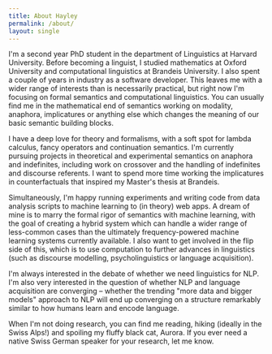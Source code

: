 ```yaml
---
title: About Hayley
permalink: /about/
layout: single
---
```


I'm a second year PhD student in the department of Linguistics at Harvard University. Before becoming a linguist, I studied mathematics at Oxford University and computational linguistics at Brandeis University. I also spent a couple of years in industry as a software developer. 
This leaves me with a wider range of interests than is necessarily practical, but right now I'm focusing on formal semantics and computational linguistics. You can usually find me in the mathematical end of semantics working on modality, anaphora, implicatures or anything else which changes the meaning of our basic semantic building blocks.

I have a deep love for theory and formalisms, with a soft spot for lambda calculus, fancy operators and continuation semantics. I'm currently pursuing projects in theoretical and experimental semantics on anaphora and indefinites, including work on crossover and the handling of indefinites and discourse referents. I want to spend more time working the implicatures in counterfactuals that inspired my Master's thesis at Brandeis.

Simultaneously, I'm happy running experiments and writing code from data analysis scripts to machine learning to (in theory) web apps. 
A dream of mine is to marry the formal rigor of semantics with machine learning, with the goal of creating a hybrid system which can handle a wider range of less-common cases than the ultimately frequency-powered machine learning systems currently available. 
I also want to get involved in the flip side of this, which is to use computation to further advances in linguistics (such as discourse modelling, psycholinguistics or language acquisition).

I'm always interested in the debate of whether we need linguistics for NLP. I'm also very interested in the question of whether NLP and language acquisition are converging &ndash; whether the trending "more data and bigger models" approach to NLP will end up converging on a structure remarkably similar to how humans learn and encode language. 

When I'm not doing research, you can find me reading, hiking (ideally in the Swiss Alps!) and spoiling my fluffy black cat, Aurora. If you ever need a native Swiss German speaker for your research, let me know.
